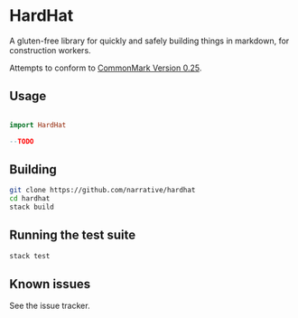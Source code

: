 # HardHat
A gluten-free library for quickly and safely building things in markdown, for construction workers.

Attempts to conform to [CommonMark Version 0.25](http://spec.commonmark.org/0.25/).

## Usage

```haskell

import HardHat

--TODO

```

## Building

```bash
git clone https://github.com/narrative/hardhat
cd hardhat
stack build
```

## Running the test suite

```bash
stack test
```

## Known issues
See the issue tracker.
